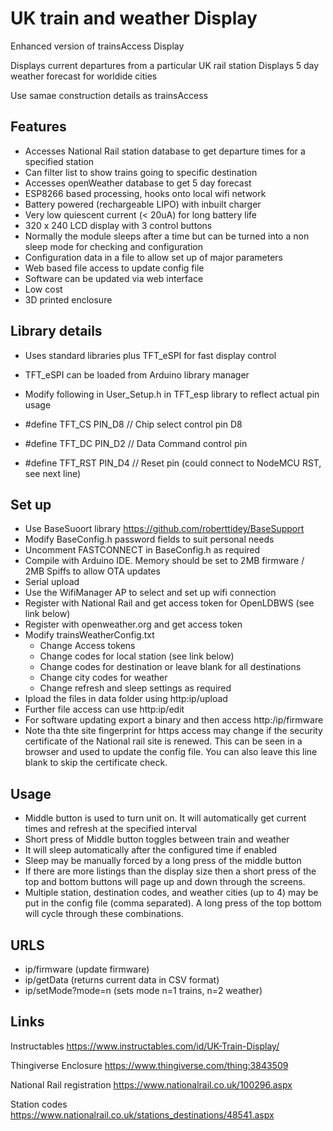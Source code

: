 # UK train and weather Display
Enhanced version of trainsAccess Display

Displays current departures from a particular UK rail station
Displays 5 day weather forecast for worldide cities

Use samae construction details as trainsAccess

## Features
- Accesses National Rail station database to get departure times for a specified station
- Can filter list to show trains going to specific destination
- Accesses openWeather database to get 5 day forecast
- ESP8266 based processing, hooks onto local wifi network
- Battery powered (rechargeable LIPO) with inbuilt charger
- Very low quiescent current (< 20uA) for long battery life
- 320 x 240 LCD display with 3 control buttons
- Normally the module sleeps after a time but can be turned into a non sleep mode for checking and configuration
- Configuration data in a file to allow set up of major parameters
- Web based file access to update config file
- Software can be updated via web interface
- Low cost
- 3D printed enclosure

## Library details
- Uses standard libraries plus TFT_eSPI for fast display control
- TFT_eSPI can be loaded from Arduino library manager
- Modify following in User_Setup.h in TFT_esp library to reflect actual pin usage

- #define TFT_CS   PIN_D8  // Chip select control pin D8
- #define TFT_DC   PIN_D2  // Data Command control pin
- #define TFT_RST  PIN_D4  // Reset pin (could connect to NodeMCU RST, see next line)


## Set up
- Use BaseSuoort library https://github.com/roberttidey/BaseSupport
- Modify BaseConfig.h password fields to suit personal needs
- Uncomment FASTCONNECT in BaseConfig.h as required 
- Compile with Arduino IDE. Memory should be set to 2MB firmware / 2MB Spiffs to allow OTA updates
- Serial upload
- Use the WifiManager AP to select and set up wifi connection
- Register with National Rail and get access token for OpenLDBWS (see link below)
- Register with openweather.org and get access token
- Modify trainsWeatherConfig.txt
	- Change Access tokens
	- Change codes for local station (see link below)
	- Change codes for destination or leave blank for all destinations
	- Change city codes for weather
	- Change refresh and sleep settings as required
- Ipload the files in data folder using http:ip/upload
- Further file access can use http:ip/edit
- For software updating export a binary and then access http:/ip/firmware
- Note tha thte site fingerprint for https access may change if the security certificate of the National rail site is renewed. This can be seen in a browser and used to update the config file. You can also leave this line blank to skip the certificate check.

## Usage
- Middle button is used to turn unit on. It will automatically get current times and refresh at the specified interval
- Short press of Middle button toggles between train and weather
- It will sleep automatically after the configured time if enabled
- Sleep may be manually forced by a long press of the middle button
- If there are more listings than the display size then a short press of the top and bottom buttons will page up and down through the screens.
- Multiple station, destination codes, and weather cities (up to 4) may be put in the config file (comma separated). A long press of the top bottom will cycle through these combinations.

## URLS
- ip/firmware (update firmware)
- ip/getData (returns current data in CSV format) 
- ip/setMode?mode=n (sets mode n=1 trains, n=2 weather)

## Links
Instructables https://www.instructables.com/id/UK-Train-Display/

Thingiverse Enclosure https://www.thingiverse.com/thing:3843509

National Rail registration https://www.nationalrail.co.uk/100296.aspx

Station codes https://www.nationalrail.co.uk/stations_destinations/48541.aspx


